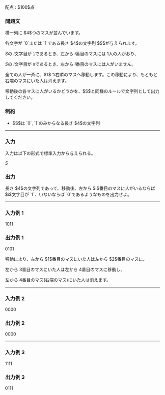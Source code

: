 
<div>

<span>

<span>

<p>
配点 : $100$点
</p>

<div>

<section>

### **問題文**

<p>
横一列に $4$つのマスが並んでいます。
</p>

<p>
各文字が `0`または `1`である長さ $4$の文字列 $S$が与えられます。

$S$の $i$文字目が `1`であるとき、左から $i$番目のマスには $1$人の人がおり、

$S$の $i$文字目が `0`であるとき、左から $i$番目のマスには人がいません。
</p>

<p>
全ての人が一斉に、$1$つ右隣のマスへ移動します。この移動により、もともと右端のマスにいた人は消えます。
</p>

<p>
移動後の各マスに人がいるかどうかを、$S$と同様のルールで文字列として出力してください。
</p>

</section>

</div>

<div>

<section>

### **制約**

<ul>

<li>
$S$は `0`, `1`のみからなる長さ $4$の文字列
</li>

</ul>

</section>

</div>

---

<div>

<div>

<section>

### **入力**

<p>
入力は以下の形式で標準入力から与えられる。
</p>

<div>

$S$
</div>

</section>

</div>

<div>

<section>

### **出力**

<p>
長さ $4$の文字列であって、移動後、左から $i$番目のマスに人がいるならば $i$文字目が `1`、いないならば `0`であるようなものを出力せよ。
</p>

</section>

</div>

</div>

---

<div>

<section>

### **入力例 1**

<div>

1011

</div>

</section>

</div>

<div>

<section>

### **出力例 1**

<div>

0101

</div>

<p>
移動により、左から $1$番目のマスにいた人は左から $2$番目のマスに、

左から $3$番目のマスにいた人は左から $4$番目のマスに移動し、

左から $4$番目のマス(右端のマス)にいた人は消えます。
</p>

</section>

</div>

---

<div>

<section>

### **入力例 2**

<div>

0000

</div>

</section>

</div>

<div>

<section>

### **出力例 2**

<div>

0000

</div>

</section>

</div>

---

<div>

<section>

### **入力例 3**

<div>

1111

</div>

</section>

</div>

<div>

<section>

### **出力例 3**

<div>

0111

</div>

</section>

</div>

</span>

</span>

</div>
